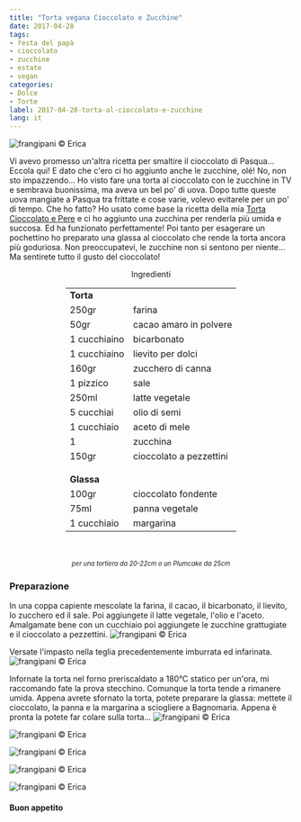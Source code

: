 ```yaml
---
title: "Torta vegana Cioccolato e Zucchine"
date: 2017-04-28
tags:
- festa del papà
- cioccolato
- zucchine 
- estate
- vegan
categories:
- Dolce
- Torte 
label: 2017-04-28-torta-al-cioccolato-e-zucchine
lang: it 
---
```

![](header.jpg "frangipani © Erica")

Vi avevo promesso un'altra ricetta per smaltire il cioccolato di Pasqua... Eccola qui! E dato che c'ero ci ho aggiunto anche le zucchine, olé! No, non sto impazzendo... Ho visto fare una torta al cioccolato con le zucchine in TV e sembrava buonissima, ma aveva un bel po' di uova. Dopo tutte queste uova mangiate a Pasqua tra frittate e cose varie, volevo evitarele per un po' di tempo. Che ho fatto? Ho usato come base la ricetta della mia <a href="http://frangipani.raiano.ch/2016-09-24-torta-cioccolato-e-pere/" target="_blank">Torta Cioccolato e Pere</a> e ci ho aggiunto una zucchina per renderla più umida e succosa. Ed ha funzionato perfettamente! Poi tanto per esagerare un pochettino ho preparato una glassa al cioccolato che rende la torta ancora più goduriosa. Non preoccupatevi, le zucchine non si sentono per niente... Ma sentirete tutto il gusto del cioccolato!

<div id="wrapper" style="text-align: center">
  <div id="yourdiv" style="display: inline-block;">
    <div class="ingredients">
      <div class="ingredients-title">Ingredienti</div>
      <table>
        <tbody>
          <tr>
            <td colspan="2"><b>Torta</b></td>
          </tr>
          <tr>
            <td>250gr</td>
            <td>farina</td>
          </tr>
          <tr>
            <td>50gr</td>
            <td>cacao amaro in polvere</td>
          </tr>
          <tr>
            <td>1 cucchiaino</td>
            <td>bicarbonato</td>
          </tr>
          <tr>
            <td>1 cucchiaino</td>
            <td>lievito per dolci</td>
          </tr>
          <tr>
            <td>160gr</td>
            <td>zucchero di canna</td>
          </tr>
          <tr>
            <td>1 pizzico</td>
            <td>sale</td>
          </tr>
          <tr>
            <td>250ml</td>
            <td>latte vegetale</td>
          </tr>
          <tr>
            <td>5 cucchiai</td>
            <td>olio di semi</td>        
          </tr>
          <tr>
            <td>1 cucchiaio</td>
            <td>aceto di mele</td>
          </tr>
          <tr>
            <td>1</td>
            <td>zucchina</td>        
          </tr>
          <tr>
            <td>150gr</td>
            <td>cioccolato a pezzettini</td>
          </tr>
          <tr style="height: 15px;"></tr>
          <tr>          
            <td colspan="2"><b>Glassa</b></td>
          </tr>
          <tr>
            <td>100gr</td>
            <td>cioccolato fondente</td>
          </tr>
          <tr>
            <td>75ml</td>
            <td>panna vegetale</td>        
          </tr>
          <tr>
            <td>1 cucchiaio</td>
            <td>margarina</td>
          </tr>
        </tbody>
      </table>
      <br></br>
      <i class="pull-right" style="font-size: 80%;">per una tortiera da 20-22cm o un Plumcake da 25cm</i>
    </div>
  </div>
</div>


<h3>
  <font color="grey">
    <i class="fa-solid fa-gears"></i>
  </font> Preparazione
</h3>

In una coppa capiente mescolate la farina, il cacao, il bicarbonato, il lievito, lo zucchero ed il sale. Poi aggiungete il latte vegetale, l'olio e l'aceto. Amalgamate bene con un cucchiaio poi aggiungete le zucchine grattugiate e il cioccolato a pezzettini.
![](impasto.jpg "frangipani © Erica")

Versate l'impasto nella teglia precedentemente imburrata ed infarinata.
![](teglia.jpg "frangipani © Erica")

Infornate la torta nel forno preriscaldato a 180°C statico per un'ora, mi raccomando fate la prova stecchino. Comunque la torta tende a rimanere umida. Appena avrete sfornato la torta, potete preparare la glassa: mettete il cioccolato, la panna e la margarina a sciogliere a Bagnomaria. Appena è pronta la potete far colare sulla torta...
![](risultato1.jpg "frangipani © Erica")

![](risultato2.jpg "frangipani © Erica")

![](risultato3.jpg "frangipani © Erica")

![](risultato4.jpg "frangipani © Erica")

![](risultato5.jpg "frangipani © Erica")

<h4>Buon appetito
  <font color="red">
    <i class="fa-regular fa-face-smile"></i>
  </font>
</h4>
